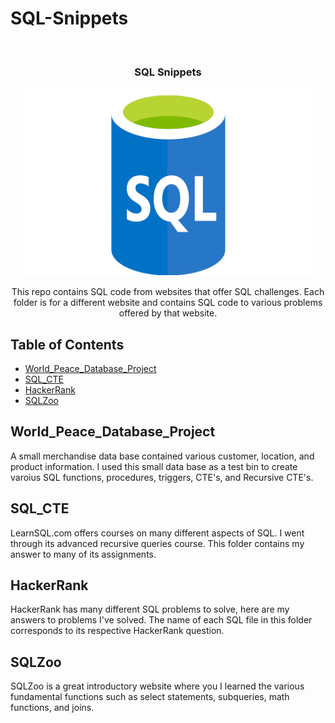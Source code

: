 # SQL-Snippets


<br />
<p align="center">
  <h3 align="center">SQL Snippets</h3>
  <p align="center">
    <img width="460" height="300" src="https://github.com/EfranH25/SQL-Snippets/blob/main/Logo.png">
</p>
  <p align="center">
    This repo contains SQL code from websites that offer SQL challenges. Each folder is for a different website and contains SQL code to various problems offered by that website.
  </p>
</p>


<!-- TABLE OF CONTENTS -->
## Table of Contents
* [World_Peace_Database_Project](#World_Peace_Database_Project)
* [SQL_CTE](#SQL_CTE)
* [HackerRank](#HackerRank)
* [SQLZoo](#SQLZoo)

<!-- World_Peace_Database_Project -->
## World_Peace_Database_Project
A small merchandise data base contained various customer, location, and product information. I used this small data base as a test bin to create varoius SQL functions, procedures, triggers, CTE's, and Recursive CTE's. 

<!-- SQL_CTE -->
## SQL_CTE
LearnSQL.com offers courses on many different aspects of SQL. I went through its advanced recursive queries course. This folder contains my answer to many of its assignments.

<!-- HackerRank -->
## HackerRank
HackerRank has many different SQL problems to solve, here are my answers to problems I've solved. The name of each SQL file in this folder corresponds to its respective HackerRank question.

<!-- SQLZoo -->
## SQLZoo
SQLZoo is a great introductory website where you I learned the various fundamental functions such as select statements, subqueries, math functions, and joins.




